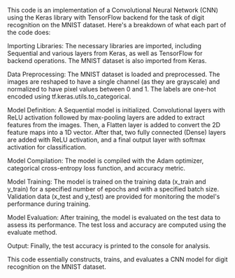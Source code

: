 This code is an implementation of a Convolutional Neural Network (CNN) using the Keras library with TensorFlow backend for the task of digit recognition on the MNIST dataset. Here's a breakdown of what each part of the code does:

Importing Libraries: The necessary libraries are imported, including Sequential and various layers from Keras, as well as TensorFlow for backend operations. The MNIST dataset is also imported from Keras.

Data Preprocessing: The MNIST dataset is loaded and preprocessed. The images are reshaped to have a single channel (as they are grayscale) and normalized to have pixel values between 0 and 1. The labels are one-hot encoded using tf.keras.utils.to_categorical.

Model Definition: A Sequential model is initialized. Convolutional layers with ReLU activation followed by max-pooling layers are added to extract features from the images. Then, a Flatten layer is added to convert the 2D feature maps into a 1D vector. After that, two fully connected (Dense) layers are added with ReLU activation, and a final output layer with softmax activation for classification.

Model Compilation: The model is compiled with the Adam optimizer, categorical cross-entropy loss function, and accuracy metric.

Model Training: The model is trained on the training data (x_train and y_train) for a specified number of epochs and with a specified batch size. Validation data (x_test and y_test) are provided for monitoring the model's performance during training.

Model Evaluation: After training, the model is evaluated on the test data to assess its performance. The test loss and accuracy are computed using the evaluate method.

Output: Finally, the test accuracy is printed to the console for analysis.

This code essentially constructs, trains, and evaluates a CNN model for digit recognition on the MNIST dataset.

